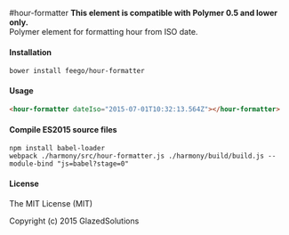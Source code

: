 #hour-formatter
**This element is compatible with Polymer 0.5 and lower only.**  
Polymer element for formatting hour from ISO date.

#### Installation

```
bower install feego/hour-formatter
```

#### Usage

```html
<hour-formatter dateIso="2015-07-01T10:32:13.564Z"></hour-formatter>
```

#### Compile ES2015 source files

```
npm install babel-loader
webpack ./harmony/src/hour-formatter.js ./harmony/build/build.js --module-bind "js=babel?stage=0"
```

#### License

The MIT License (MIT)

Copyright (c) 2015 GlazedSolutions
